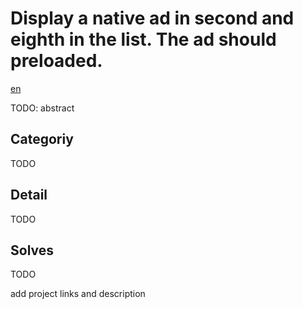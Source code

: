 # Display a native ad in second and eighth in the list. The ad should preloaded.

[en](README_ja.md)

TODO: abstract

## Categoriy

TODO

## Detail

TODO


## Solves

TODO

add project links and description